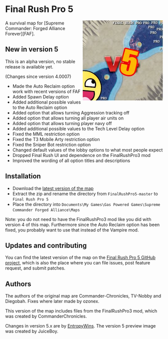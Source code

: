 # Final Rush Pro 5
<img align="right" src="preview.jpg">
A survival map for [Supreme Commander: Forged Alliance Forever][FAF].

## New in version 5

This is an alpha version, no stable release is available yet.

(Changes since version 4.0007)

* Made the Auto Reclaim option work with recent versions of FAF
* Added Spawn Delay option
* Added additional possible values to the Auto Reclaim option
* Added option that allows turning Aggression tracking off
* Added option that allows turning all player air units on
* Added option that allows turning player navy off
* Added additional possible values to the Tech Level Delay option
* Fixed the MML restriction option
* Fixed the T3 Mobile Arty restriction option
* Fixed the Sniper Bot restriction option
* Changed default values of the lobby options to what most people expect
* Dropped Final Rush UI and dependence on the FinalRushPro3 mod
* Improved the wording of all option titles and descriptions

## Installation

* Download the [latest version of the map][download]
* Extract the zip and rename the directory from `FinalRushPro5-master` to `Final Rush Pro 5`
* Place the directory into `Documents\My Games\Gas Powered Games\Supreme Commander Forged Alliance\Maps`

Note: you do not need to have the FinalRushPro3 mod like you did with version 4 of this map.
Furthermore since the Auto Reclaim option has been fixed, you probably want to use that instead
of the Vampire mod.

## Updates and contributing

You can find the latest version of the map on the [Final Rush Pro 5 GitHub project][GitHub], which is
also the place where you can file issues, post feature request, and submit patches.

## Authors

The authors of the original map are Commander-Chronicles, TV-Nobby and Diegobah. Fixes where later
made by ozonex.

This version of the map includes files from the FinalRushPro3 mod, which was created by CommanderChronicles.

Changes in version 5.x are by [EntropyWins][Entropy]. The version 5 preview image was created by JuiceBoy.

[FAF]: http://www.faforever.com/
[download]: https://github.com/JeroenDeDauw/FinalRushPro5/archive/master.zip
[GitHub]: https://github.com/JeroenDeDauw/FinalRushPro5
[Entropy]: https://entropywins.wtf/